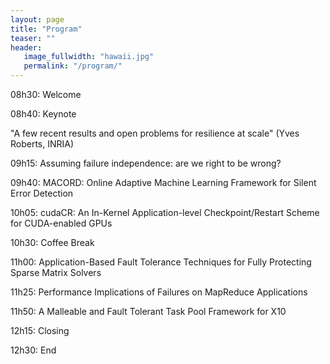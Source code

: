 ```yaml
---
layout: page
title: "Program"
teaser: ""
header:
   image_fullwidth: "hawaii.jpg"
   permalink: "/program/"
---
```


08h30: Welcome

08h40: Keynote 

  "A few recent results and open problems for resilience at scale" (Yves Roberts, INRIA)
  
09h15: Assuming failure independence: are we right to be wrong?

09h40: MACORD: Online Adaptive Machine Learning Framework for Silent Error Detection

10h05: cudaCR: An In-Kernel Application-level Checkpoint/Restart Scheme for CUDA-enabled GPUs

10h30: Coffee Break

11h00: Application-Based Fault Tolerance Techniques for Fully Protecting Sparse Matrix Solvers

11h25: Performance Implications of Failures on MapReduce Applications

11h50: A Malleable and Fault Tolerant Task Pool Framework for X10

12h15: Closing

12h30: End



